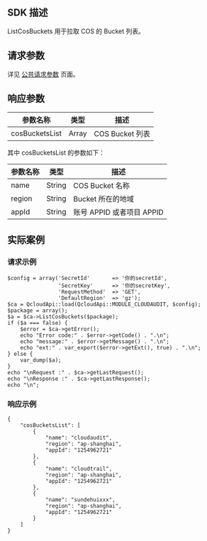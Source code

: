 
## SDK 描述
 ListCosBuckets 用于拉取 COS 的 Bucket 列表。
## 请求参数
详见 [公共请求参数](http://tce.fsphere.cn/document/product/599/12707)  页面。

## 响应参数


| 参数名称 | 类型 | 描述 |
|---------|---------|---------|
| cosBucketsList | Array | COS Bucket 列表 |

其中 cosBucketsList 的参数如下：

| 参数名称 | 类型 | 描述 |
|---------|---------|---------|
| name | String | COS Bucket 名称 |
| region | String | Bucket 所在的地域 |
| appId | String | 账号 APPID 或者项目 APPID |
## 实际案例
### 请求示例

```
$config = array('SecretId'       => '你的secretId',
                'SecretKey'      => '你的secretKey',
                'RequestMethod'  => 'GET',
                'DefaultRegion'  => 'gz');
$ca = QcloudApi::load(QcloudApi::MODULE_CLOUDAUDIT, $config);
$package = array();
$a = $ca->ListCosBuckets($package);
if ($a === false) {
    $error = $ca->getError();
    echo "Error code:" . $error->getCode() . ".\n";
    echo "message:" . $error->getMessage() . ".\n";
    echo "ext:" . var_export($error->getExt(), true) . ".\n";
} else {
    var_dump($a);
}
echo "\nRequest :" . $ca->getLastRequest();
echo "\nResponse :" . $ca->getLastResponse();
echo "\n";
```
### 响应示例

```
{
    "cosBucketsList": [
        {
            "name": "cloudaudit",
            "region": "ap-shanghai",
            "appId": "1254962721"
        },
        {
            "name": "cloudtrail",
            "region": "ap-shanghai",
            "appId": "1254962721"
        },
        {
            "name": "sundehuixxx",
            "region": "ap-shanghai",
            "appId": "1254962721"
        }
    ]
}
```


